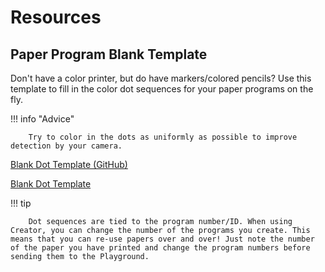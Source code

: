 # Resources

## Paper Program Blank Template

Don't have a color printer, but do have markers/colored pencils? Use this template to fill in the color dot sequences for your paper programs on the fly.

!!! info "Advice"
        
        Try to color in the dots as uniformly as possible to improve detection by your camera.

[Blank Dot Template (GitHub)](https://github.com/phetsims/paper-land/blob/main/docs/use/resources/draw-dots-paper-template.pdf)

[Blank Dot Template](./resources/draw-dots-paper-template.pdf)

!!! tip

        Dot sequences are tied to the program number/ID. When using Creator, you can change the number of the programs you create. This means that you can re-use papers over and over! Just note the number of the paper you have printed and change the program numbers before sending them to the Playground.
